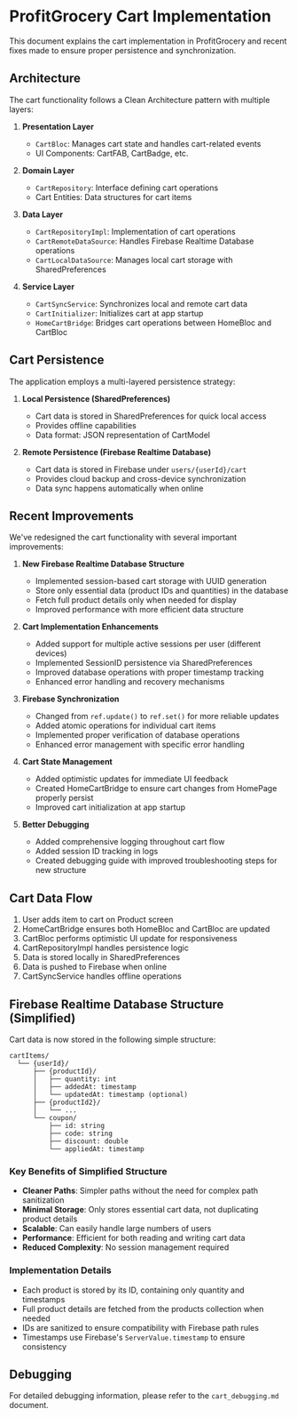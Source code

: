 # ProfitGrocery Cart Implementation

This document explains the cart implementation in ProfitGrocery and recent fixes made to ensure proper persistence and synchronization.

## Architecture

The cart functionality follows a Clean Architecture pattern with multiple layers:

1. **Presentation Layer**
   - `CartBloc`: Manages cart state and handles cart-related events
   - UI Components: CartFAB, CartBadge, etc.

2. **Domain Layer**
   - `CartRepository`: Interface defining cart operations
   - Cart Entities: Data structures for cart items

3. **Data Layer**
   - `CartRepositoryImpl`: Implementation of cart operations
   - `CartRemoteDataSource`: Handles Firebase Realtime Database operations
   - `CartLocalDataSource`: Manages local cart storage with SharedPreferences

4. **Service Layer**
   - `CartSyncService`: Synchronizes local and remote cart data
   - `CartInitializer`: Initializes cart at app startup
   - `HomeCartBridge`: Bridges cart operations between HomeBloc and CartBloc

## Cart Persistence

The application employs a multi-layered persistence strategy:

1. **Local Persistence (SharedPreferences)**
   - Cart data is stored in SharedPreferences for quick local access
   - Provides offline capabilities
   - Data format: JSON representation of CartModel

2. **Remote Persistence (Firebase Realtime Database)**
   - Cart data is stored in Firebase under `users/{userId}/cart`
   - Provides cloud backup and cross-device synchronization
   - Data sync happens automatically when online

## Recent Improvements

We've redesigned the cart functionality with several important improvements:

1. **New Firebase Realtime Database Structure**
   - Implemented session-based cart storage with UUID generation
   - Store only essential data (product IDs and quantities) in the database
   - Fetch full product details only when needed for display
   - Improved performance with more efficient data structure

2. **Cart Implementation Enhancements**
   - Added support for multiple active sessions per user (different devices)
   - Implemented SessionID persistence via SharedPreferences
   - Improved database operations with proper timestamp tracking
   - Enhanced error handling and recovery mechanisms

3. **Firebase Synchronization**
   - Changed from `ref.update()` to `ref.set()` for more reliable updates
   - Added atomic operations for individual cart items
   - Implemented proper verification of database operations
   - Enhanced error management with specific error handling

4. **Cart State Management**
   - Added optimistic updates for immediate UI feedback
   - Created HomeCartBridge to ensure cart changes from HomePage properly persist
   - Improved cart initialization at app startup

5. **Better Debugging**
   - Added comprehensive logging throughout cart flow
   - Added session ID tracking in logs
   - Created debugging guide with improved troubleshooting steps for new structure

## Cart Data Flow

1. User adds item to cart on Product screen
2. HomeCartBridge ensures both HomeBloc and CartBloc are updated
3. CartBloc performs optimistic UI update for responsiveness
4. CartRepositoryImpl handles persistence logic
5. Data is stored locally in SharedPreferences
6. Data is pushed to Firebase when online
7. CartSyncService handles offline operations

## Firebase Realtime Database Structure (Simplified)

Cart data is now stored in the following simple structure:

```
cartItems/
  └── {userId}/
      ├── {productId}/
      │   ├── quantity: int
      │   ├── addedAt: timestamp
      │   └── updatedAt: timestamp (optional)
      ├── {productId2}/
      │   └── ...
      └── coupon/
          ├── id: string
          ├── code: string
          ├── discount: double
          └── appliedAt: timestamp
```

### Key Benefits of Simplified Structure

- **Cleaner Paths**: Simpler paths without the need for complex path sanitization
- **Minimal Storage**: Only stores essential cart data, not duplicating product details
- **Scalable**: Can easily handle large numbers of users
- **Performance**: Efficient for both reading and writing cart data
- **Reduced Complexity**: No session management required

### Implementation Details

- Each product is stored by its ID, containing only quantity and timestamps
- Full product details are fetched from the products collection when needed
- IDs are sanitized to ensure compatibility with Firebase path rules
- Timestamps use Firebase's `ServerValue.timestamp` to ensure consistency

## Debugging

For detailed debugging information, please refer to the `cart_debugging.md` document.
